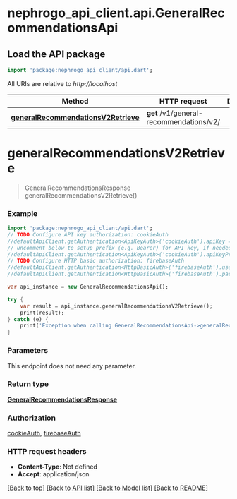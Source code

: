 # nephrogo_api_client.api.GeneralRecommendationsApi

## Load the API package
```dart
import 'package:nephrogo_api_client/api.dart';
```

All URIs are relative to *http://localhost*

Method | HTTP request | Description
------------- | ------------- | -------------
[**generalRecommendationsV2Retrieve**](GeneralRecommendationsApi.md#generalRecommendationsV2Retrieve) | **get** /v1/general-recommendations/v2/ | 


# **generalRecommendationsV2Retrieve**
> GeneralRecommendationsResponse generalRecommendationsV2Retrieve()



### Example 
```dart
import 'package:nephrogo_api_client/api.dart';
// TODO Configure API key authorization: cookieAuth
//defaultApiClient.getAuthentication<ApiKeyAuth>('cookieAuth').apiKey = 'YOUR_API_KEY';
// uncomment below to setup prefix (e.g. Bearer) for API key, if needed
//defaultApiClient.getAuthentication<ApiKeyAuth>('cookieAuth').apiKeyPrefix = 'Bearer';
// TODO Configure HTTP basic authorization: firebaseAuth
//defaultApiClient.getAuthentication<HttpBasicAuth>('firebaseAuth').username = 'YOUR_USERNAME'
//defaultApiClient.getAuthentication<HttpBasicAuth>('firebaseAuth').password = 'YOUR_PASSWORD';

var api_instance = new GeneralRecommendationsApi();

try { 
    var result = api_instance.generalRecommendationsV2Retrieve();
    print(result);
} catch (e) {
    print('Exception when calling GeneralRecommendationsApi->generalRecommendationsV2Retrieve: $e\n');
}
```

### Parameters
This endpoint does not need any parameter.

### Return type

[**GeneralRecommendationsResponse**](GeneralRecommendationsResponse.md)

### Authorization

[cookieAuth](../README.md#cookieAuth), [firebaseAuth](../README.md#firebaseAuth)

### HTTP request headers

 - **Content-Type**: Not defined
 - **Accept**: application/json

[[Back to top]](#) [[Back to API list]](../README.md#documentation-for-api-endpoints) [[Back to Model list]](../README.md#documentation-for-models) [[Back to README]](../README.md)

